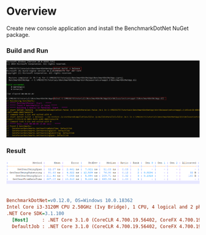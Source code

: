 # Overview
Create new console application and install the BenchmarkDotNet NuGet package.

### Build and Run
![Image of BenchmarkDotNet](screens/buildandrun.png)

### Result

![Image of BenchmarkDotNet](screens/output.png)

``` ini

BenchmarkDotNet=v0.12.0, OS=Windows 10.0.18362
Intel Core i3-3120M CPU 2.50GHz (Ivy Bridge), 1 CPU, 4 logical and 2 physical cores
.NET Core SDK=3.1.100
  [Host]     : .NET Core 3.1.0 (CoreCLR 4.700.19.56402, CoreFX 4.700.19.56404), X64 RyuJIT
  DefaultJob : .NET Core 3.1.0 (CoreCLR 4.700.19.56402, CoreFX 4.700.19.56404), X64 RyuJIT

